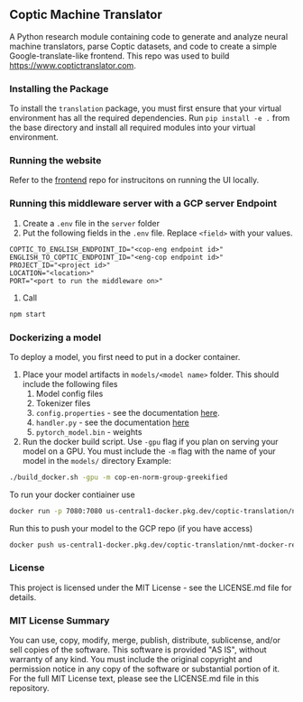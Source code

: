 ## Coptic Machine Translator

A Python research module containing code to generate and analyze neural machine translators, parse Coptic datasets, and code to create a simple Google-translate-like frontend. This repo was used to build https://www.coptictranslator.com.


### Installing the Package
To install the `translation` package, you must first ensure that your virtual environment has all the required dependencies. Run `pip install -e .` from the base directory and install all required modules into your virtual environment.

### Running the website

Refer to the [frontend](https://github.com/Coptic-NMT/coptic-translator-frontend) repo for instrucitons on running the UI locally.

### Running this middleware server with a GCP server Endpoint

1. Create a `.env` file in the `server` folder
2. Put the following fields in the `.env` file. Replace `<field>` with your values.
```
COPTIC_TO_ENGLISH_ENDPOINT_ID="<cop-eng endpoint id>"
ENGLISH_TO_COPTIC_ENDPOINT_ID="<eng-cop endpoint id>"
PROJECT_ID="<project id>"
LOCATION="<location>"
PORT="<port to run the middleware on>"
```
1. Call
```bash
npm start
```

### Dockerizing a model

To deploy a model, you first need to put in a docker container.
1. Place your model artifacts in `models/<model name>` folder. This should include the following files
   1. Model config files
   2. Tokenizer files
   3. `config.properties` - see the documentation [here](https://pytorch.org/serve/configuration.html).
   4. `handler.py` - see the documentation [here](https://pytorch.org/serve/custom_service.html?highlight=handler#custom-handlers)
   5. `pytorch_model.bin` - weights
2. Run the docker build script. Use `-gpu` flag if you plan on serving your model on a GPU. You must include the `-m` flag with 
the name of your model in the `models/` directory
Example:
```bash
./build_docker.sh -gpu -m cop-en-norm-group-greekified
```

To run your docker contiainer use
```bash
docker run -p 7080:7080 us-central1-docker.pkg.dev/coptic-translation/nmt-docker-repo/<model name>:<processor>
```

Run this to push your model to the GCP repo (if you have access)
```bash
docker push us-central1-docker.pkg.dev/coptic-translation/nmt-docker-repo/<model name>:<processor>
```

### License

This project is licensed under the MIT License - see the LICENSE.md file for details.

### MIT License Summary
You can use, copy, modify, merge, publish, distribute, sublicense, and/or sell copies of the software.
This software is provided "AS IS", without warranty of any kind.
You must include the original copyright and permission notice in any copy of the software or substantial portion of it.
For the full MIT License text, please see the LICENSE.md file in this repository.












